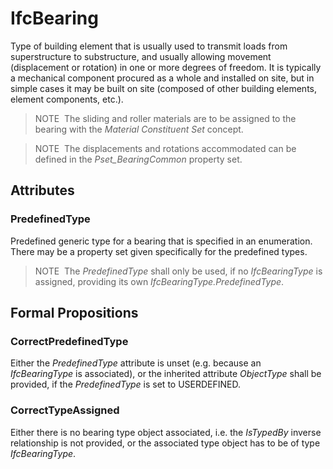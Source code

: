 # IfcBearing

Type of building element that is usually used to transmit loads from superstructure to substructure, and usually allowing movement (displacement or rotation) in one or more degrees of freedom. It is typically a mechanical component procured as a whole and installed on site, but in simple cases it may be built on site (composed of other building elements, element components, etc.).

> NOTE&nbsp; The sliding and roller materials are to be assigned to the bearing with the _Material Constituent Set_ concept.

> NOTE&nbsp; The displacements and rotations accommodated can be defined in the _Pset_BearingCommon_ property set.

## Attributes

### PredefinedType
Predefined generic type for a bearing that is specified in an enumeration. There may be a property set given specifically for the predefined types.
> NOTE&nbsp; The _PredefinedType_ shall only be used, if no _IfcBearingType_ is assigned, providing its own _IfcBearingType.PredefinedType_.

## Formal Propositions

### CorrectPredefinedType
Either the _PredefinedType_ attribute is unset (e.g. because an _IfcBearingType_ is associated), or the inherited attribute _ObjectType_ shall be provided, if the _PredefinedType_ is set to USERDEFINED.

### CorrectTypeAssigned
Either there is no bearing type object associated, i.e. the _IsTypedBy_ inverse relationship is not provided, or the associated type object has to be of type _IfcBearingType_.
